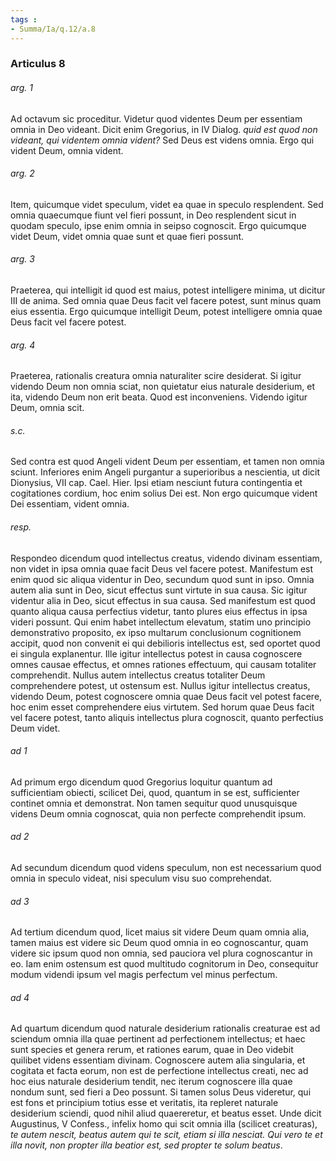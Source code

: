 ```yaml
---
tags : 
- Summa/Ia/q.12/a.8
---
```


### Articulus 8

###### arg. 1
Ad octavum sic proceditur. Videtur quod videntes Deum per essentiam omnia in Deo videant. Dicit enim Gregorius, in IV Dialog. *quid est quod non videant, qui videntem omnia vident?* Sed Deus est videns omnia. Ergo qui vident Deum, omnia vident.

###### arg. 2
Item, quicumque videt speculum, videt ea quae in speculo resplendent. Sed omnia quaecumque fiunt vel fieri possunt, in Deo resplendent sicut in quodam speculo, ipse enim omnia in seipso cognoscit. Ergo quicumque videt Deum, videt omnia quae sunt et quae fieri possunt.

###### arg. 3
Praeterea, qui intelligit id quod est maius, potest intelligere minima, ut dicitur III de anima. Sed omnia quae Deus facit vel facere potest, sunt minus quam eius essentia. Ergo quicumque intelligit Deum, potest intelligere omnia quae Deus facit vel facere potest.

###### arg. 4
Praeterea, rationalis creatura omnia naturaliter scire desiderat. Si igitur videndo Deum non omnia sciat, non quietatur eius naturale desiderium, et ita, videndo Deum non erit beata. Quod est inconveniens. Videndo igitur Deum, omnia scit.

###### s.c.
Sed contra est quod Angeli vident Deum per essentiam, et tamen non omnia sciunt. Inferiores enim Angeli purgantur a superioribus a nescientia, ut dicit Dionysius, VII cap. Cael. Hier. Ipsi etiam nesciunt futura contingentia et cogitationes cordium, hoc enim solius Dei est. Non ergo quicumque vident Dei essentiam, vident omnia.

###### resp.
Respondeo dicendum quod intellectus creatus, videndo divinam essentiam, non videt in ipsa omnia quae facit Deus vel facere potest. Manifestum est enim quod sic aliqua videntur in Deo, secundum quod sunt in ipso. Omnia autem alia sunt in Deo, sicut effectus sunt virtute in sua causa. Sic igitur videntur alia in Deo, sicut effectus in sua causa. Sed manifestum est quod quanto aliqua causa perfectius videtur, tanto plures eius effectus in ipsa videri possunt. Qui enim habet intellectum elevatum, statim uno principio demonstrativo proposito, ex ipso multarum conclusionum cognitionem accipit, quod non convenit ei qui debilioris intellectus est, sed oportet quod ei singula explanentur. Ille igitur intellectus potest in causa cognoscere omnes causae effectus, et omnes rationes effectuum, qui causam totaliter comprehendit. Nullus autem intellectus creatus totaliter Deum comprehendere potest, ut ostensum est. Nullus igitur intellectus creatus, videndo Deum, potest cognoscere omnia quae Deus facit vel potest facere, hoc enim esset comprehendere eius virtutem. Sed horum quae Deus facit vel facere potest, tanto aliquis intellectus plura cognoscit, quanto perfectius Deum videt.

###### ad 1
Ad primum ergo dicendum quod Gregorius loquitur quantum ad sufficientiam obiecti, scilicet Dei, quod, quantum in se est, sufficienter continet omnia et demonstrat. Non tamen sequitur quod unusquisque videns Deum omnia cognoscat, quia non perfecte comprehendit ipsum.

###### ad 2
Ad secundum dicendum quod videns speculum, non est necessarium quod omnia in speculo videat, nisi speculum visu suo comprehendat.

###### ad 3
Ad tertium dicendum quod, licet maius sit videre Deum quam omnia alia, tamen maius est videre sic Deum quod omnia in eo cognoscantur, quam videre sic ipsum quod non omnia, sed pauciora vel plura cognoscantur in eo. Iam enim ostensum est quod multitudo cognitorum in Deo, consequitur modum videndi ipsum vel magis perfectum vel minus perfectum.

###### ad 4
Ad quartum dicendum quod naturale desiderium rationalis creaturae est ad sciendum omnia illa quae pertinent ad perfectionem intellectus; et haec sunt species et genera rerum, et rationes earum, quae in Deo videbit quilibet videns essentiam divinam. Cognoscere autem alia singularia, et cogitata et facta eorum, non est de perfectione intellectus creati, nec ad hoc eius naturale desiderium tendit, nec iterum cognoscere illa quae nondum sunt, sed fieri a Deo possunt. Si tamen solus Deus videretur, qui est fons et principium totius esse et veritatis, ita repleret naturale desiderium sciendi, quod nihil aliud quaereretur, et beatus esset. Unde dicit Augustinus, V Confess., infelix homo qui scit omnia illa (scilicet creaturas), *te autem nescit, beatus autem qui te scit, etiam si illa nesciat. Qui vero te et illa novit, non propter illa beatior est, sed propter te solum beatus*.


